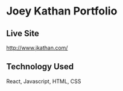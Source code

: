 # Joey Kathan Portfolio

## Live Site
http://www.jkathan.com/

## Technology Used
React, Javascript, HTML, CSS
